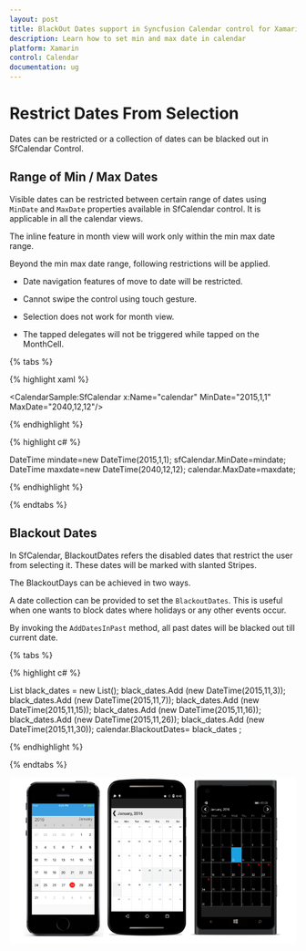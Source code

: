 ```yaml
---
layout: post
title: BlackOut Dates support in Syncfusion Calendar control for Xamarin.Forms
description: Learn how to set min and max date in calendar
platform: Xamarin
control: Calendar
documentation: ug
---
```


# Restrict Dates From Selection

Dates can be restricted or a collection of dates can be blacked out in SfCalendar Control.

## Range of Min / Max Dates

Visible dates can be restricted between certain range of dates using `MinDate` and `MaxDate` properties available in SfCalendar control. It is applicable in all the calendar views.

The inline feature in month view will work only within the min max date range.

Beyond the min max date range, following restrictions will be applied.

* Date navigation features of move to date will be restricted.

* Cannot swipe the control using touch gesture.

* Selection does not work for month view.

* The tapped delegates will not be triggered while tapped on the MonthCell.
    
{% tabs %}

{% highlight xaml %}

<CalendarSample:SfCalendar  x:Name="calendar" MinDate="2015,1,1" MaxDate="2040,12,12"/>

{% endhighlight %}	
	
{% highlight c# %}
	
DateTime mindate=new DateTime(2015,1,1);
sfCalendar.MinDate=mindate;
DateTime maxdate=new DateTime(2040,12,12);
calendar.MaxDate=maxdate;
	
{% endhighlight %}

{% endtabs %}

## Blackout Dates

In SfCalendar, BlackoutDates refers the disabled dates that restrict the user from selecting it. These dates will be marked with slanted Stripes.

The BlackoutDays can be achieved in two ways.

A date collection can be provided to set the `BlackoutDates`. This is useful when one wants to block dates where holidays or any other events occur.

By invoking the `AddDatesInPast` method, all past dates will be blacked out till current date.

{% tabs %}

{% highlight c# %}
	
List<DateTime> black_dates = new List<DateTime>();
black_dates.Add (new DateTime(2015,11,3));
black_dates.Add (new DateTime(2015,11,7));
black_dates.Add (new DateTime(2015,11,15));
black_dates.Add (new DateTime(2015,11,16));
black_dates.Add (new DateTime(2015,11,26));
black_dates.Add (new DateTime(2015,11,30));
calendar.BlackoutDates= black_dates ;
	
{%  endhighlight %}

{% endtabs %}
	
![](images/Blackout.png)
